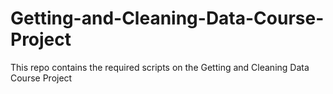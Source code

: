 # Getting-and-Cleaning-Data-Course-Project
This repo contains the required scripts on the Getting and Cleaning Data Course Project
